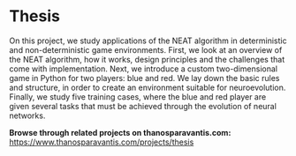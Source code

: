# Thesis
On this project, we study applications of the NEAT algorithm in deterministic and non-deterministic game environments. First, we look at an overview of the NEAT algorithm, how it works, design principles and the challenges that come with implementation. Next, we introduce a custom two-dimensional game in Python for two players: blue and red. We lay down the basic rules and structure, in order to create an environment suitable for neuroevolution. Finally, we study five training cases, where the blue and red player are given several tasks that must be achieved through the evolution of neural networks.

**Browse through related projects on thanosparavantis.com:**  
https://www.thanosparavantis.com/projects/thesis
